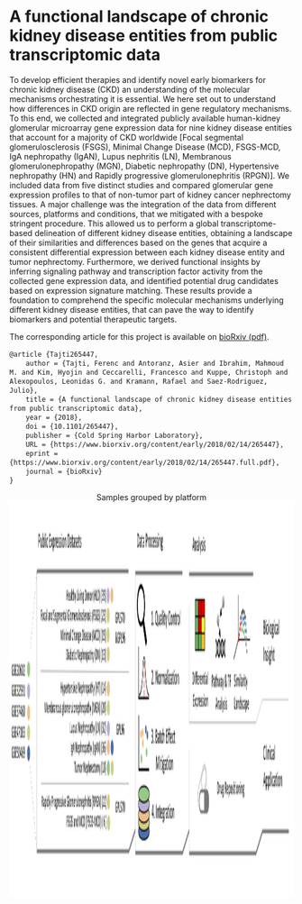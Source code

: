 


# A functional landscape of chronic kidney disease entities from public transcriptomic data


To develop efficient therapies and identify novel early biomarkers for chronic kidney disease (CKD) an understanding of the molecular mechanisms orchestrating it is essential. We here set out to understand how differences in CKD origin are reflected in gene regulatory mechanisms. To this end, we collected and integrated publicly available human-kidney glomerular microarray gene expression data for nine kidney disease entities that account for a majority of CKD worldwide [Focal segmental glomerulosclerosis (FSGS), Minimal Change Disease (MCD), FSGS-MCD, IgA nephropathy (IgAN), Lupus nephritis (LN), Membranous glomerulonephropathy (MGN), Diabetic nephropathy (DN), Hypertensive nephropathy (HN) and Rapidly progressive glomerulonephritis (RPGN)]. We included data from five distinct studies and compared glomerular gene expression profiles to that of non-tumor part of kidney cancer nephrectomy tissues. A major challenge was the integration of the data from different sources, platforms and conditions, that we mitigated with a bespoke stringent procedure. This allowed us to perform a global transcriptome-based delineation of different kidney disease entities, obtaining a landscape of their similarities and differences based on the genes that acquire a consistent differential expression between each kidney disease entity and tumor nephrectomy. Furthermore, we derived functional insights by inferring signaling pathway and transcription factor activity from the collected gene expression data, and identified potential drug candidates based on expression signature matching. These results provide a foundation to comprehend the specific molecular mechanisms underlying different kidney disease entities, that can pave the way to identify biomarkers and potential therapeutic targets.

The corresponding article for this project is available on [bioRxiv (pdf)](https://www.biorxiv.org/content/biorxiv/early/2018/02/14/265447.full.pdf).

```
@article {Tajti265447,
	author = {Tajti, Ferenc and Antoranz, Asier and Ibrahim, Mahmoud M. and Kim, Hyojin and Ceccarelli, Francesco and Kuppe, Christoph and Alexopoulos, Leonidas G. and Kramann, Rafael and Saez-Rodriguez, Julio},
	title = {A functional landscape of chronic kidney disease entities from public transcriptomic data},
	year = {2018},
	doi = {10.1101/265447},
	publisher = {Cold Spring Harbor Laboratory},
	URL = {https://www.biorxiv.org/content/early/2018/02/14/265447},
	eprint = {https://www.biorxiv.org/content/early/2018/02/14/265447.full.pdf},
	journal = {bioRxiv}
}
```

<p align="center">
    Samples grouped by platform
    <img src="https://github.com/saezlab/CKD_Landscape/blob/master/Plot/Analysis_workflow.png" width="700" height="700">
</p>

